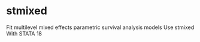 # stmixed
Fit multilevel mixed effects parametric survival analysis models Use stmixed With STATA 18
